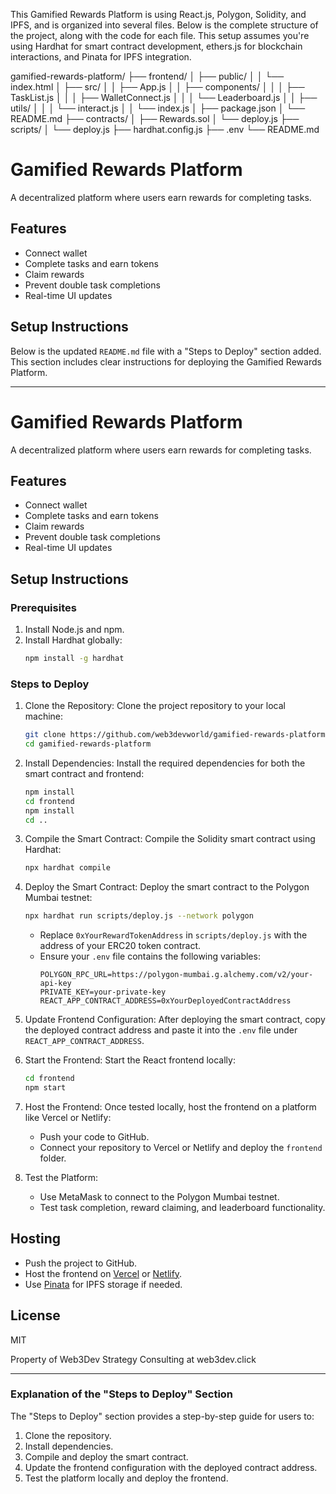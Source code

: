 This Gamified Rewards Platform is using React.js, Polygon, Solidity, and IPFS, and is organized into several files. Below is the complete structure of the project, along with the code for each file. This setup assumes you're using Hardhat for smart contract development, ethers.js for blockchain interactions, and Pinata for IPFS integration.

gamified-rewards-platform/
├── frontend/
│   ├── public/
│   │   └── index.html
│   ├── src/
│   │   ├── App.js
│   │   ├── components/
│   │   │   ├── TaskList.js
│   │   │   ├── WalletConnect.js
│   │   │   └── Leaderboard.js
│   │   ├── utils/
│   │   │   └── interact.js
│   │   └── index.js
│   ├── package.json
│   └── README.md
├── contracts/
│   ├── Rewards.sol
│   └── deploy.js
├── scripts/
│   └── deploy.js
├── hardhat.config.js
├── .env
└── README.md

# Gamified Rewards Platform

A decentralized platform where users earn rewards for completing tasks.

## Features
- Connect wallet
- Complete tasks and earn tokens
- Claim rewards
- Prevent double task completions
- Real-time UI updates

## Setup Instructions

Below is the updated `README.md` file with a "Steps to Deploy" section added. This section includes clear instructions for deploying the Gamified Rewards Platform.

---

# Gamified Rewards Platform

A decentralized platform where users earn rewards for completing tasks.

## Features
- Connect wallet
- Complete tasks and earn tokens
- Claim rewards
- Prevent double task completions
- Real-time UI updates

## Setup Instructions

### Prerequisites
1. Install Node.js and npm.
2. Install Hardhat globally:
   ```bash
   npm install -g hardhat
   ```

### Steps to Deploy
1. Clone the Repository:
   Clone the project repository to your local machine:
   ```bash
   git clone https://github.com/web3devworld/gamified-rewards-platform.git
   cd gamified-rewards-platform
   ```

2. Install Dependencies:
   Install the required dependencies for both the smart contract and frontend:
   ```bash
   npm install
   cd frontend
   npm install
   cd ..
   ```

3. Compile the Smart Contract:
   Compile the Solidity smart contract using Hardhat:
   ```bash
   npx hardhat compile
   ```

4. Deploy the Smart Contract:
   Deploy the smart contract to the Polygon Mumbai testnet:
   ```bash
   npx hardhat run scripts/deploy.js --network polygon
   ```
   - Replace `0xYourRewardTokenAddress` in `scripts/deploy.js` with the address of your ERC20 token contract.
   - Ensure your `.env` file contains the following variables:
     ```plaintext
     POLYGON_RPC_URL=https://polygon-mumbai.g.alchemy.com/v2/your-api-key
     PRIVATE_KEY=your-private-key
     REACT_APP_CONTRACT_ADDRESS=0xYourDeployedContractAddress
     ```

5. Update Frontend Configuration:
   After deploying the smart contract, copy the deployed contract address and paste it into the `.env` file under `REACT_APP_CONTRACT_ADDRESS`.

6. Start the Frontend:
   Start the React frontend locally:
   ```bash
   cd frontend
   npm start
   ```

7. Host the Frontend:
   Once tested locally, host the frontend on a platform like Vercel or Netlify:
   - Push your code to GitHub.
   - Connect your repository to Vercel or Netlify and deploy the `frontend` folder.

8. Test the Platform:
   - Use MetaMask to connect to the Polygon Mumbai testnet.
   - Test task completion, reward claiming, and leaderboard functionality.

## Hosting
- Push the project to GitHub.
- Host the frontend on [Vercel](https://vercel.com/) or [Netlify](https://www.netlify.com/).
- Use [Pinata](https://www.pinata.cloud/) for IPFS storage if needed.

## License
MIT

Property of Web3Dev Strategy Consulting at web3dev.click

---

### Explanation of the "Steps to Deploy" Section
The "Steps to Deploy" section provides a step-by-step guide for users to:
1. Clone the repository.
2. Install dependencies.
3. Compile and deploy the smart contract.
4. Update the frontend configuration with the deployed contract address.
5. Test the platform locally and deploy the frontend.


   
